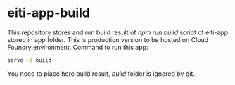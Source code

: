 # eiti-app-build

This repository stores and run build result of *npm run build* script of eiti-app stored in app folder. This is production version to be hosted on Cloud Foundry environment. Command to run this app: 

```bash
serve -s build
```
You need to place here build result, *build* folder is ignored by git.